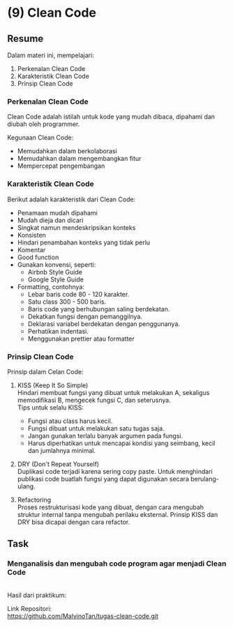 # **(9) Clean Code**

## **Resume**

Dalam materi ini, mempelajari:
1. Perkenalan Clean Code
2. Karakteristik Clean Code
3. Prinsip Clean Code

### **Perkenalan Clean Code**
Clean Code adalah istilah untuk kode yang mudah dibaca, dipahami dan diubah oleh programmer.

Kegunaan Clean Code:
- Memudahkan dalam berkolaborasi
- Memudahkan dalam mengembangkan fitur
- Mempercepat pengembangan

### **Karakteristik Clean Code**
Berikut adalah karakteristik dari Clean Code:
- Penamaan mudah dipahami
- Mudah dieja dan dicari
- Singkat namun mendeskripsikan konteks
- Konsisten
- Hindari penambahan konteks yang tidak perlu
- Komentar
- Good function
- Gunakan konvensi, seperti:
    - Airbnb Style Guide
    - Google Style Guide
- Formatting, contohnya:
    - Lebar baris code 80 - 120 karakter.
    - Satu class 300 - 500 baris.
    - Baris code yang berhubungan saling berdekatan.
    - Dekatkan fungsi dengan pemanggilnya.
    - Deklarasi variabel berdekatan dengan penggunanya.
    - Perhatikan indentasi.
    - Menggunakan prettier atau formatter

### **Prinsip Clean Code**
Prinsip dalam Celan Code:
1. KISS (Keep It So Simple)\
Hindari membuat fungsi yang dibuat untuk melakukan A, sekaligus memodifikasi B, mengecek fungsi C, dan seterusnya.\
Tips untuk selalu KISS:
    - Fungsi atau class harus kecil.
    - Fungsi dibuat untuk melakukan satu tugas saja.
    - Jangan gunakan terlalu banyak argumen pada fungsi.
    - Harus diperhatikan untuk mencapai kondisi yang seimbang, kecil dan jumlahnya minimal.

2. DRY (Don't Repeat Yourself)\
Duplikasi code terjadi karena sering copy paste. Untuk menghindari publikasi code buatlah fungsi yang dapat digunakan secara berulang-ulang.

3. Refactoring\
Proses restrukturisasi kode yang dibuat, dengan cara mengubah struktur internal tanpa mengubah perilaku eksternal. Prinsip KISS dan DRY bisa dicapai dengan cara refactor.

## **Task**

### Menganalisis dan mengubah code program agar menjadi Clean Code
\
Hasil dari praktikum:

Link Repositori:\
https://github.com/MalvinoTan/tugas-clean-code.git

